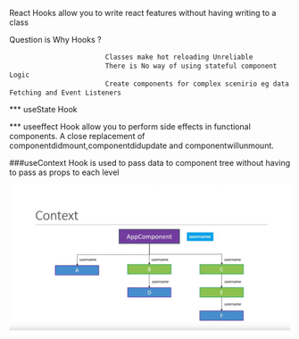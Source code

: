 React Hooks allow you to write react features without having writing to a class
   
   Question is   Why Hooks ?

                            Classes make hot reloading Unreliable 
                            There is No way of using stateful component  Logic
                            Create components for complex scenirio eg data Fetching and Event Listeners

*** useState Hook

*** useeffect Hook allow you to perform side effects in functional components. A close replacement of componentdidmount,componentdidupdate and componentwillunmount. 

###useContext Hook is used to pass data to component tree without having to pass as props to each  level 

![](images/UseContext.png)
